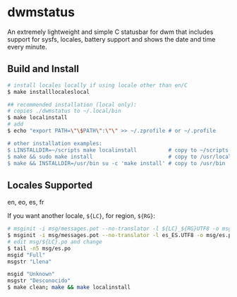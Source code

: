 
# dwmstatus

An extremely lightweight and simple C statusbar for dwm that includes support
for sysfs, locales, battery support and shows the date and time every minute.

## Build and Install

```bash
# install locales locally if using locale other than en/C
$ make installlocaleslocal

## recommended installation (local only):
# copies ./dwmstatus to ~/.local/bin
$ make localinstall
# add 
$ echo "export PATH=\"\$PATH\":\"\" >> ~/.zprofile # or ~/.profile

# other installation examples:
$ LINSTALLDIR=~/scripts make localinstall          # copy to ~/scripts
$ make && sudo make install                        # copy to /usr/local/bin
$ make && INSTALLDIR=/usr/bin su -c 'make install' # copy to /usr/bin
```

## Locales Supported

en, eo, es, fr

If you want another locale, `${LC}`, for region, `${RG}`:
```bash
# msginit -i msg/messages.pot --no-translator -l ${LC}_${RG}UTF8 -o msg/${LC}.po
$ msginit -i msg/messages.pot --no-translator -l es_ES.UTF8 -o msg/es.po
# edit msg/${LC}.po and change
$ tail -n5 msg/es.po
msgid "Full"
msgstr "Llena"

msgid "Unknown"
msgstr "Desconocido"
$ make clean; make && make localinstall
```



